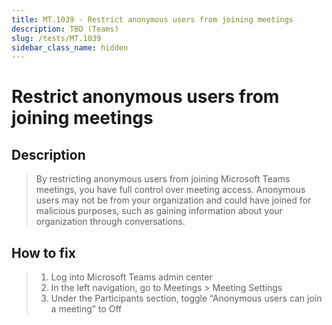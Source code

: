```yaml
---
title: MT.1039 - Restrict anonymous users from joining meetings
description: TBD (Teams)
slug: /tests/MT.1039
sidebar_class_name: hidden
---
```


# Restrict anonymous users from joining meetings

## Description

> By restricting anonymous users from joining Microsoft Teams meetings, you have full control over meeting access. Anonymous users may not be from your organization and could have joined for malicious purposes, such as gaining information about your organization through conversations.

## How to fix

> 1. Log into Microsoft Teams admin center
> 2. In the left navigation, go to Meetings > Meeting Settings
> 3. Under the Participants section, toggle “Anonymous users can join a meeting” to Off
